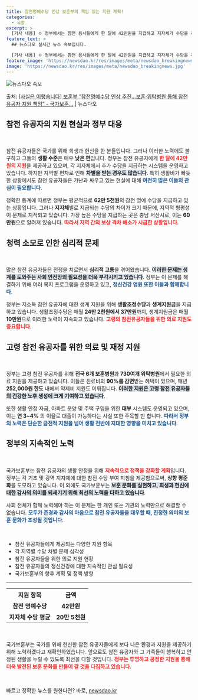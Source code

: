```yaml
---
title: 참전명예수당 인상 보훈부의 책임 있는 지원 계획!
categories:
  - 국방
excerpt: >
  [기사 내용] ㅇ 정부에서는 참전 용사들에게 한 달에 42만원을 지급하고 지자체가 수당을 추가 지급하지만, …
feature_text: >
  ## 뉴스다오 실시간 뉴스 속보입니다.

  [기사 내용] ㅇ 정부에서는 참전 용사들에게 한 달에 42만원을 지급하고 지자체가 수당을 추가 지급하지만, …
feature_image: 'https://newsdao.kr/res/images/meta/newsdao_breakingnews.jpg'
image: 'https://newsdao.kr/res/images/meta/newsdao_breakingnews.jpg'
---
```


![뉴스다오 속보](https://newsdao.kr/res/images/meta/newsdao_breakingnews.jpg)

<p>출처: <a href="https://newsdao.kr/3185" rel="dofollow">[사실은 이렇습니다] 보훈부 “참전명예수당 인상 추진…보훈·위탁병원 통해 참전유공자 지원 책임” - 국가보훈…</a> | 뉴스다오</p>

<h2 data-ke-size="size26">참전 유공자의 지원 현실과 정부 대응</h2>

<p data-ke-size="size16">&nbsp;</p>

참전 유공자들은 국가를 위해 희생과 헌신을 한 분들입니다. 그러나 이러한 노력에도 불구하고 그들의 <b>생활 수준</b>은 매우 <b>낮은 편</b>입니다. 정부는 참전 유공자에게 <b><span style="color: #ee2323;">한 달에 42만원의 지원</span></b>을 제공하고 있으며, 각 지자체에서 추가 수당을 지급하는 시스템을 운영하고 있습니다. 하지만 지역별 편차로 인해 <b><span style="background-color: #21538527;">차별을 받는 경우도 많습니다</span></b>. 특히 생활비가 빠듯한 상황에서도 참전 유공자들은 가난과 싸우고 있는 현실에 대해 <b><span style="color: #1a5490;">여전히 많은 이들의 관심이 필요합니다</span></b>.

정확한 통계에 따르면 정부는 평균적으로 <b>62만 5천원</b>의 참전 명예 수당을 지급하고 있는 상황입니다. 그러나 <b>지자체</b>별로 지급되는 수당의 차이가 크기 때문에, 지역적 형평성이 문제로 지적되고 있습니다. 가장 높은 수당을 지급하는 곳은 충남 서산시로, 이는 <b>60만원</b>으로 알려져 있습니다. <b><span style="color: #ee2323;">따라서 지역 간의 보상 격차 해소가 시급한 상황입니다</span></b>.

<h2 data-ke-size="size26">청력 소모로 인한 심리적 문제</h2>

<p data-ke-size="size16">&nbsp;</p>

많은 참전 유공자들은 전쟁을 치르면서 <b>심리적 고통</b>을 겪어왔습니다. <b><span style="background-color: #21538527;">이러한 문제는 생계를 도와주는 사회 안전망의 필요성을 더욱 부각시키고 있습니다</span></b>. 정부는 이 문제를 해결하기 위해 여러 복지 프로그램을 운영하고 있고, <b><span style="color: #1a5490;">정신건강 염원 또한 이들과 함께합니다</span></b>.

정부는 저소득 참전 유공자에 대한 생계 지원을 위해 <b>생활조정수당</b>과 <b>생계지원금</b>을 지급하고 있습니다. 생활조정수당은 매월 <b>24만 2천원에서 37만원</b>까지, 생계지원금은 매월 <b>10만원</b>으로 이러한 노력이 지속되고 있습니다. <b><span style="color: #ee2323;">고령의 참전유공자들을 위한 의료 지원도 중요합니다</span></b>.

<h2 data-ke-size="size26">고령 참전 유공자를 위한 의료 및 재정 지원</h2>

<p data-ke-size="size16">&nbsp;</p>

정부는 고령 참전 유공자를 위해 <b>전국 6개 보훈병원</b>과 <b>730여개 위탁병원</b>에서 필요한 의료 지원을 제공하고 있습니다. 이들은 진료비의 <b>90%를 감면</b>받는 혜택이 있으며, 매년 <b>252,000원 한도</b> 내에서 약제비 지원도 이뤄집니다. <b><span style="background-color: #21538527;">이러한 지원은 고령 참전 유공자들의 건강한 노후 생성에 크게 기여하고 있습니다</span></b>.

또한 생활 안정 자금, 아파트 분양 및 주택 구입을 위한 <b>대부</b> 시스템도 운영되고 있으며, 이는 <b>연 3~4%</b> 의 이율로 대출이 가능하다는 사실 또한 주목할 만 합니다. <b><span style="color: #1a5490;">따라서 정부의 노력은 단순한 금전적 지원을 넘어 생활 전반에 지대한 영향을 미치고 있습니다</span></b>.

<h2 data-ke-size="size26">정부의 지속적인 노력</h2>

<p data-ke-size="size16">&nbsp;</p>

국가보훈부는 참전 유공자의 생활 안정을 위해 <b><span style="color: #ee2323;">지속적으로 정책을 강화할 계획</span></b>입니다. 정부는 각 기초 및 광역 지자체에 대한 참전 수당 부여 지침을 제공함으로써, <b>상향 평준화</b>를 도모하고 있습니다. 이 외에도 국가보훈부는 <b><span style="background-color: #21538527;">보훈 문화를 실현하고, 희생과 헌신에 대한 감사의 의미를 되새기기 위해 최선의 노력을 다하고 있습니다</span></b>.

사회 전체가 함께 노력해야 하는 이 문제는 한 개인 또는 기관의 노력만으로 해결할 수 없습니다. <b><span style="color: #1a5490;">모두가 존경과 감사의 마음으로 참전 유공자들을 대우할 때, 진정한 의미의 보훈 문화가 조성될 것입니다</span></b>.

<p data-ke-size="size16">&nbsp;</p>

<ul>
    <li>참전 유공자들에게 제공되는 다양한 지원 항목</li>
    <li>각 지역별 수당 차별 문제 심각성</li>
    <li>참전 유공자들을 위한 의료 지원 현황</li>
    <li>참전 유공자들의 정신건강에 대한 지속적인 관심 필요성</li>
    <li>국가보훈부의 향후 계획 및 정책 방향</li>
</ul>

<hr>
<table style="width:100%">
  <tr>
    <th>지원 항목</th>
    <th>금액</th>
  </tr>
  <tr>
    <td style="text-align: center; height: 17px;"><b>참전 명예수당</b></td>
    <td style="text-align: center; height: 17px;"><b>42만원</b></td>
  </tr>
  <tr>
    <td style="text-align: center; height: 17px;"><b>지자체 수당 평균</b></td>
    <td style="text-align: center; height: 17px;"><b>20만 5천원</b></td>
  </tr>
</table>

<p data-ke-size="size16">&nbsp;</p>

국가보훈부는 국가를 위해 헌신한 참전 유공자들에게 보다 나은 환경과 지원을 제공하기 위해 노력하겠다고 재확인하였습니다. 앞으로도 참전 유공자와 그 가족들이 행복하고 안정된 생활을 누릴 수 있도록 최선을 다할 것입니다. <b><span style="color: #ee2323;">정부는 투명하고 공정한 지원을 통해 더욱 발전된 보훈 문화를 만들어 갈 것을 다짐하고 있습니다</span></b>.

<p data-ke-size="size16">&nbsp;</p> 

빠르고 정확한 뉴스를 원한다면? 바로, <a href="https://newsdao.kr" rel="dofollow">newsdao.kr</a>


